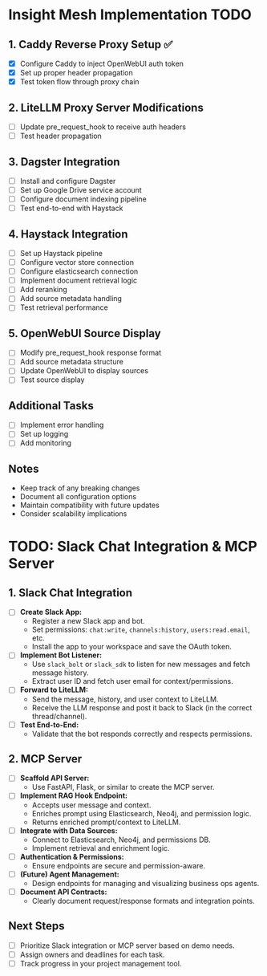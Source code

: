 # Insight Mesh Implementation TODO

## 1. Caddy Reverse Proxy Setup ✅
- [x] Configure Caddy to inject OpenWebUI auth token
- [x] Set up proper header propagation
- [x] Test token flow through proxy chain

## 2. LiteLLM Proxy Server Modifications
- [ ] Update pre_request_hook to receive auth headers
- [ ] Test header propagation

## 3. Dagster Integration
- [ ] Install and configure Dagster
- [ ] Set up Google Drive service account
- [ ] Configure document indexing pipeline
- [ ] Test end-to-end with Haystack

## 4. Haystack Integration
- [ ] Set up Haystack pipeline
- [ ] Configure vector store connection
- [ ] Configure elasticsearch connection
- [ ] Implement document retrieval logic
- [ ] Add reranking
- [ ] Add source metadata handling
- [ ] Test retrieval performance

## 5. OpenWebUI Source Display
- [ ] Modify pre_request_hook response format
- [ ] Add source metadata structure
- [ ] Update OpenWebUI to display sources
- [ ] Test source display

## Additional Tasks
- [ ] Implement error handling
- [ ] Set up logging
- [ ] Add monitoring

## Notes
- Keep track of any breaking changes
- Document all configuration options
- Maintain compatibility with future updates
- Consider scalability implications

# TODO: Slack Chat Integration & MCP Server

## 1. Slack Chat Integration
- [ ] **Create Slack App:**
  - Register a new Slack app and bot.
  - Set permissions: `chat:write`, `channels:history`, `users:read.email`, etc.
  - Install the app to your workspace and save the OAuth token.
- [ ] **Implement Bot Listener:**
  - Use `slack_bolt` or `slack_sdk` to listen for new messages and fetch message history.
  - Extract user ID and fetch user email for context/permissions.
- [ ] **Forward to LiteLLM:**
  - Send the message, history, and user context to LiteLLM.
  - Receive the LLM response and post it back to Slack (in the correct thread/channel).
- [ ] **Test End-to-End:**
  - Validate that the bot responds correctly and respects permissions.

## 2. MCP Server
- [ ] **Scaffold API Server:**
  - Use FastAPI, Flask, or similar to create the MCP server.
- [ ] **Implement RAG Hook Endpoint:**
  - Accepts user message and context.
  - Enriches prompt using Elasticsearch, Neo4j, and permission logic.
  - Returns enriched prompt/context to LiteLLM.
- [ ] **Integrate with Data Sources:**
  - Connect to Elasticsearch, Neo4j, and permissions DB.
  - Implement retrieval and enrichment logic.
- [ ] **Authentication & Permissions:**
  - Ensure endpoints are secure and permission-aware.
- [ ] **(Future) Agent Management:**
  - Design endpoints for managing and visualizing business ops agents.
- [ ] **Document API Contracts:**
  - Clearly document request/response formats and integration points.

## Next Steps
- [ ] Prioritize Slack integration or MCP server based on demo needs.
- [ ] Assign owners and deadlines for each task.
- [ ] Track progress in your project management tool. 